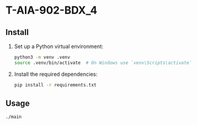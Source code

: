 # T-AIA-902-BDX_4

## Install
1. Set up a Python virtual environment:

    ```bash
    python3 -m venv .venv
    source .venv/bin/activate  # On Windows use `venv\Scripts\activate`
    ```

2. Install the required dependencies:

    ```bash
    pip install -r requirements.txt
    ```

## Usage
```shell
./main
```
